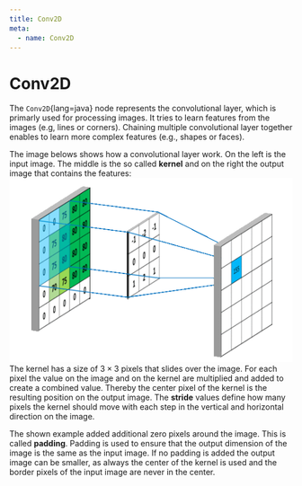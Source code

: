 ```yaml
---
title: Conv2D
meta:
  - name: Conv2D
---
```


# Conv2D

The `Conv2D`{lang=java} node represents the convolutional layer, which is primarly used for processing images. It tries to learn features from the images (e.g, lines or corners). Chaining multiple convolutional layer together enables to learn more complex features (e.g., shapes or faces).

The image belows shows how a convolutional layer work. On the left is the input image. The middle is the so called **kernel** and on the right the output image that contains the features:
<img class="w-1/3" src="../../../../assets/conv-full-layer_cropped.gif">
The kernel has a size of $3\times3$ pixels that slides over the image. For each pixel the value on the image and on the kernel are multiplied and added to create a combined value. Thereby the center pixel of the kernel is the resulting position on the output image.
The **stride** values define how many pixels the kernel should move with each step in the vertical and horizontal direction on the image.

The shown example added additional zero pixels around the image. This is called **padding**. Padding is used to ensure that the output dimension of the image is the same as the input image. If no padding is added the output image can be smaller, as always the center of the kernel is used and the border pixels of the input image are never in the center.

